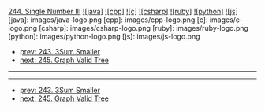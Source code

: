 [244. Single Number III](https://leetcode.com/problems/single-number-iii/)
[![java]](https://github.com/leetcode-study-group/leetcode-java-solutions/blob/master/244-single-number-iii.md)
[![cpp]](https://github.com/leetcode-study-group/leetcode-cpp-solutions/blob/master/244-single-number-iii.md)
[![c]](https://github.com/leetcode-study-group/leetcode-c-solutions/blob/master/244-single-number-iii.md)
[![csharp]](https://github.com/leetcode-study-group/leetcode-csharp-solutions/blob/master/244-single-number-iii.md)
[![ruby]](https://github.com/leetcode-study-group/leetcode-ruby-solutions/blob/master/244-single-number-iii.md)
[![python]](https://github.com/leetcode-study-group/leetcode-python-solutions/blob/master/244-single-number-iii.md)
[![js]](https://github.com/leetcode-study-group/leetcode-js-solutions/blob/master/244-single-number-iii.md)
[java]: images/java-logo.png
[cpp]: images/cpp-logo.png
[c]: images/c-logo.png
[csharp]: images/csharp-logo.png
[ruby]: images/ruby-logo.png
[python]: images/python-logo.png
[js]: images/js-logo.png

- [prev: 243. 3Sum Smaller](243-3sum-smaller.md)
- [next: 245. Graph Valid Tree](245-graph-valid-tree.md)

---


---

- [prev: 243. 3Sum Smaller](243-3sum-smaller.md)
- [next: 245. Graph Valid Tree](245-graph-valid-tree.md)
